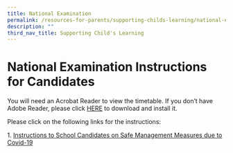 ```yaml
---
title: National Examination
permalink: /resources-for-parents/supporting-childs-learning/national-examination/permalink/
description: ""
third_nav_title: Supporting Child's Learning
---
```


National Examination Instructions for Candidates
================================================

You will need an Acrobat Reader to view the timetable. If you don’t have Adobe Reader, please click [HERE](http://get.adobe.com/uk/reader/) to download and install it.

Please click on the following links for the instructions:

1\.  [Instructions to School Candidates on Safe Management Measures due to Covid-19](/files/2021-GCE-Instructions-to-Sch-Candidates_10-Oct-vF.pdf)